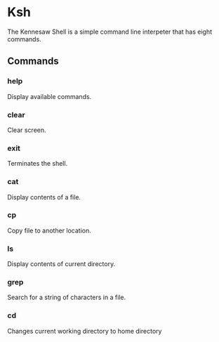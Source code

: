 # Ksh
The Kennesaw Shell is a simple command line interpeter that has eight commands.
## Commands
### help
Display available commands.
### clear
Clear screen.
### exit
Terminates the shell.
### cat
Display contents of a file.
### cp
Copy file to another location.
### ls
Display contents of current directory.
### grep
Search for a string of characters in a file.
### cd
Changes current working directory to home directory
